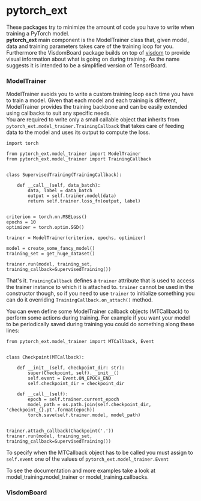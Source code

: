 # pytorch_ext
These packages try to minimize the amount of code you have to write when training a PyTorch model. \
**pytorch_ext** main component is the ModelTrainer class that, given model, data and training parameters takes care of the training loop for you. \
Furthermore the VisdomBoard package builds on top of [visdom](https://github.com/facebookresearch/visdom) to provide visual information about what is going on during training. As the name suggests it is intended to be a simplified version of TensorBoard.

### ModelTrainer
ModelTrainer avoids you to write a custom training loop each time you have to train a model. Given that each model and each training is different, ModelTrainer provides the training backbone and can be easily extended using callbacks to suit any specific needs. \
You are required to write only a small callable object that inherits from `pytorch_ext.model_trainer.TrainingCallback` that takes care of feeding data to the model and uses its output to compute the loss. 

```
import torch

from pytorch_ext.model_trainer import ModelTrainer
from pytorch_ext.model_trainer import TrainingCallback


class SupervisedTraining(TrainingCallback):

    def __call__(self, data_batch):
        data, label = data_batch
        output = self.trainer.model(data)
        return self.trainer.loss_fn(output, label)
        
        
criterion = torch.nn.MSELoss()
epochs = 10
optimizer = torch.optim.SGD()

trainer = ModelTrainer(criterion, epochs, optimizer)

model = create_some_fancy_model()
training_set = get_huge_dataset()

trainer.run(model, training_set, training_callback=SupervisedTraining())
```

That's it. `TrainingCallback` defines a `trainer` attribute that is used to access the trainer instance to which it is attached to. `trainer` cannot be used in the constructor though, so if you need to use `trainer` to initialize something you can do it overriding `TrainingCallback.on_attach()` method.

You can even define some ModelTrainer callback objects (MTCallback) to perform some actions during training. For example if you want your model to be periodically saved during training you could do something along these lines:

```
from pytorch_ext.model_trainer import MTCallback, Event


class Checkpoint(MTCallback):

    def __init__(self, checkpoint_dir: str):
        super(Checkpoint, self).__init__()
        self.event = Event.ON_EPOCH_END
        self.checkpoint_dir = checkpoint_dir

    def __call__(self):
        epoch = self.trainer.current_epoch
        model_path = os.path.join(self.checkpoint_dir, 'checkpoint_{}.pt'.format(epoch))
        torch.save(self.trainer.model, model_path)
        

trainer.attach_callback(Chackpoint('.'))
trainer.run(model, training_set, training_callback=SupervisedTraining())
```

To specify when the MTCallback object has to be called you must assign to `self.event` one of the values of `pytorch_ext.model_trainer.Event` 

To see the documentation and more examples take a look at model_training.model_trainer or model_training.callbacks.



### VisdomBoard 
   